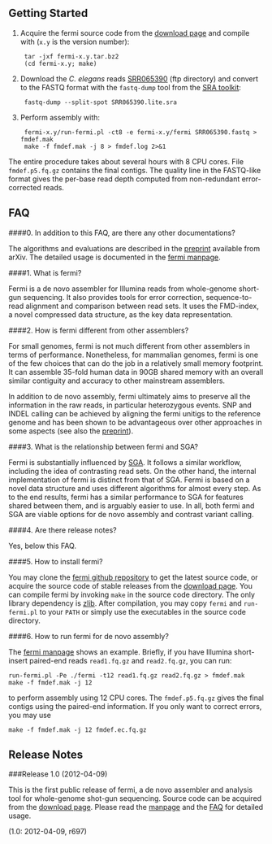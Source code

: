Getting Started
---------------

1. Acquire the fermi source code from the [download page][5] and compile with (`x.y` is the version number):

   		tar -jxf fermi-x.y.tar.bz2
   		(cd fermi-x.y; make)

2. Download the *C. elegans* reads [SRR065390][8] (ftp directory) and convert
   to the FASTQ format with the `fastq-dump` tool from the [SRA toolkit][9]:

   		fastq-dump --split-spot SRR065390.lite.sra

3. Perform assembly with:

   		fermi-x.y/run-fermi.pl -ct8 -e fermi-x.y/fermi SRR065390.fastq > fmdef.mak
   		make -f fmdef.mak -j 8 > fmdef.log 2>&1

The entire procedure takes about several hours with 8 CPU cores. File
`fmdef.p5.fq.gz` contains the final contigs. The quality line in the FASTQ-like
format gives the per-base read depth computed from non-redundant
error-corrected reads.


FAQ
---

####0. In addition to this FAQ, are there any other documentations?

The algorithms and evaluations are described in the [preprint][1] available
from arXiv. The detailed usage is documented in the [fermi manpage][2].

####1. What is fermi?

Fermi is a de novo assembler for Illumina reads from whole-genome short-gun
sequencing. It also provides tools for error correction, sequence-to-read
alignment and comparison between read sets. It uses the FMD-index, a novel
compressed data structure, as the key data representation.

####2. How is fermi different from other assemblers?

For small genomes, fermi is not much different from other assemblers in terms
of performance. Nonetheless, for mammalian genomes, fermi is one of the few
choices that can do the job in a relatively small memory footprint. It can
assemble 35-fold human data in 90GB shared memory with an overall similar
contiguity and accuracy to other mainstream assemblers.

In addition to de novo assembly, fermi ultimately aims to preserve all the
information in the raw reads, in particular heterozygous events. SNP and INDEL
calling can be achieved by aligning the fermi unitigs to the reference genome
and has been shown to be advantageous over other approaches in some aspects (see
also the [preprint][1]).

####3. What is the relationship between fermi and SGA?

Fermi is substantially influenced by [SGA][3]. It follows a similar workflow,
including the idea of contrasting read sets.  On the other hand, the internal
implementation of fermi is distinct from that of SGA. Fermi is based on a novel
data structure and uses different algorithms for almost every step. As to the
end results, fermi has a similar performance to SGA for features shared between
them, and is arguably easier to use. In all, both fermi and SGA are viable
options for de novo assembly and contrast variant calling.

####4. Are there release notes?

Yes, below this FAQ.

####5. How to install fermi?

You may clone the [fermi github repository][4] to get the latest source code,
or acquire the source code of stable releases from the [download page][5]. You
can compile fermi by invoking `make` in the source code directory. The only
library dependency is [zlib][6]. After compilation, you may copy `fermi` and
`run-fermi.pl` to your `PATH` or simply use the executables in the source code
directory.

####6. How to run fermi for de novo assembly?

The [fermi manpage][2] shows an example. Briefly, if you have Illumina
short-insert paired-end reads `read1.fq.gz` and `read2.fq.gz`, you can run:

    run-fermi.pl -Pe ./fermi -t12 read1.fq.gz read2.fq.gz > fmdef.mak
    make -f fmdef.mak -j 12

to perform assembly using 12 CPU cores. The `fmdef.p5.fq.gz` gives the final
contigs using the paired-end information. If you only want to correct errors,
you may use

    make -f fmdef.mak -j 12 fmdef.ec.fq.gz


[1]: http://arxiv.org/abs/1203.6364
[2]: https://github.com/lh3/fermi/blob/master/fermi.1
[3]: https://github.com/jts/sga
[4]: https://github.com/lh3/fermi
[5]: https://github.com/lh3/fermi/downloads
[6]: http://zlib.net/
[7]: https://github.com/lh3/fermi/blob/master/README.md
[8]: ftp://ftp-trace.ncbi.nlm.nih.gov/sra/sra-instant/reads/ByExp/litesra/SRX/SRX026/SRX026594/SRR065390/
[9]: http://www.ncbi.nlm.nih.gov/Traces/sra/sra.cgi?cmd=show&f=software&m=software&s=software


Release Notes
-------------

###Release 1.0 (2012-04-09)

This is the first public release of fermi, a de novo assembler and analysis
tool for whole-genome shot-gun sequencing. Source code can be acquired from
the [download page][5]. Please read the [manpage][2] and the [FAQ][7] for
detailed usage.

(1.0: 2012-04-09, r697)
